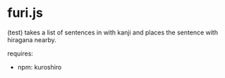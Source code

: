 # furi.js
(test) takes a list of sentences in with kanji and places the sentence with hiragana nearby.

requires:
- npm: kuroshiro
